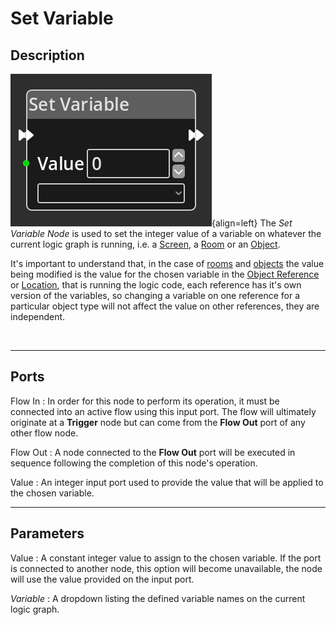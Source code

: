 
# Set Variable


## Description

![Set Variable Node](../../assets/nodes/set_node.png){align=left} The *Set
Variable Node* is used to set the integer value of a variable on whatever the
current logic graph is running, i.e. a
[Screen](../../introduction/terminology.md#screens), a
[Room](../../introduction/terminology.md#rooms) or an
[Object](../../introduction/terminology.md#objects).

It's important to understand that, in the case of
[rooms](../../introduction/terminology.md#rooms) and
[objects](../../introduction/terminology.md#objects) the value being modified
is the value for the chosen variable in the [Object
Reference](../../introduction/terminology.md#objects) or
[Location](../../introduction/terminology.md#locations), that is running the logic
code, each reference has it's own version of the variables, so changing a
variable on one reference for a particular object type will not affect the
value on other references, they are independent.

<br style="clear:left"/>
  
-------

## Ports

Flow In
: In order for this node to perform its operation, it must be connected into an
  active flow using this input port. The flow will ultimately originate at a
  __Trigger__ node but can come from the __Flow Out__ port of any other flow
  node.

Flow Out
: A node connected to the __Flow Out__ port will be executed in sequence
  following the completion of this node's operation.

Value 
: An integer input port used to provide the value that will be applied to the
  chosen variable.


-------

## Parameters

Value
: A constant integer value to assign to the chosen variable. If the port is 
  connected to another node, this option will become unavailable, the node
  will use the value provided on the input port.

*Variable*
: A dropdown listing the defined variable names on the current logic graph.

